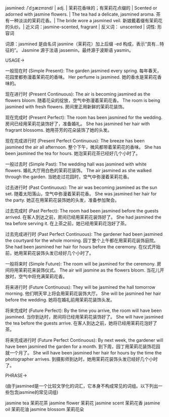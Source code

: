 jasmined: /ˈdʒæzmɪnd/ | adj. | 茉莉花香味的；有茉莉花点缀的 | Scented or adorned with jasmine flowers. |  The tea had a delicate, jasmined aroma. 茶有一种淡淡的茉莉花香。|  The bride wore a jasmined veil.  新娘戴着缀有茉莉花的头纱。| 近义词：jasmine-scented, fragrant | 反义词： unscented | 词性: 形容词

词源：jasmined 是由名词 jasmine（茉莉花）加上后缀 -ed 构成，表示“具有...特征的”。 Jasmine 源于法语 jassemin，最终源于波斯语 yasmin。


USAGE->

一般现在时 (Simple Present):
The garden jasmined every spring.  每年春天，花园里都弥漫着茉莉花的香味。
Her perfume is jasmined.  她的香水是茉莉花香味的。

现在进行时 (Present Continuous):
The air is becoming jasmined as the flowers bloom. 随着花朵的绽放，空气中弥漫着茉莉花香。
The room is being jasmined with fresh flowers. 房间里正用新鲜的茉莉花装饰。


现在完成时 (Present Perfect):
The room has been jasmined for the wedding.  房间已经用茉莉花装饰好了，准备婚礼。
She has jasmined her hair with fragrant blossoms. 她用芬芳的花朵装饰了她的头发。


现在完成进行时 (Present Perfect Continuous):
The breeze has been jasmined the air all afternoon.  整个下午，微风都带着茉莉花的香味。
She has been jasmined the tea for hours. 她泡茉莉花茶已经好几个小时了。


一般过去时 (Simple Past):
The wedding hall was jasmined with white flowers. 婚礼大厅用白色的茉莉花装饰。
The air jasmined as she walked through the garden. 当她走过花园时，空气中弥漫着茉莉花香。


过去进行时 (Past Continuous):
The air was becoming jasmined as the sun set.  随着太阳落山，空气中弥漫着茉莉花香。
She was jasmined her hair for the party.  她正在用茉莉花装饰她的头发，准备参加聚会。



过去完成时 (Past Perfect):
The room had been jasmined before the guests arrived.  在客人到达之前，房间已经用茉莉花装饰好了。
She had jasmined the tea before serving it.  在上茶之前，她已经用茉莉花泡好了茶。


过去完成进行时 (Past Perfect Continuous):
The gardener had been jasmined the courtyard for the whole morning. 园丁整个上午都在用茉莉花装饰庭院。
She had been jasmined her hair for hours before the ceremony.  在仪式开始前，她用茉莉花装饰头发已经好几个小时了。


一般将来时 (Simple Future):
The room will be jasmined for the ceremony. 房间将用茉莉花来装饰仪式。
The air will jasmine as the flowers bloom. 当花儿开放时，空气中将充满茉莉花香。



将来进行时 (Future Continuous):
They will be jasmined the hall tomorrow morning.  他们明天早上将会用茉莉花装饰大厅。
She will be jasmined her hair before the wedding.  她将在婚礼前用茉莉花装饰头发。


将来完成时 (Future Perfect):
By the time you arrive, the room will have been jasmined.  当你到达时，房间将已经用茉莉花装饰好了。
She will have jasmined the tea before the guests arrive.  在客人到达之前，她将已经用茉莉花泡好了茶。


将来完成进行时 (Future Perfect Continuous):
By next week, the gardener will have been jasmined the garden for a month. 到下周，园丁用茉莉花装饰花园就一个月了。
She will have been jasmined her hair for hours by the time the photographer arrives. 到摄影师到达时，她用茉莉花装饰头发已经好几个小时了。


PHRASE->

(由于jasmined是一个比较文学化的词汇，它本身不构成常见的词组。以下列出一些包含jasmine的常见词组)

jasmine tea 茉莉花茶
jasmine flower 茉莉花
jasmine scent 茉莉花香
jasmine oil 茉莉花油
jasmine blossom 茉莉花朵
